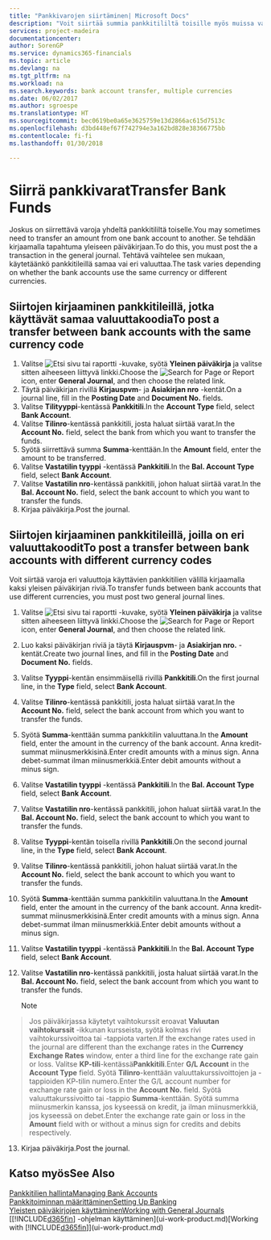 ```yaml
---
title: "Pankkivarojen siirtäminen| Microsoft Docs"
description: "Voit siirtää summia pankkitililtä toisille myös muissa valuutoissa kirjaamalla tapahtuman yleiseen päiväkirjaan."
services: project-madeira
documentationcenter: 
author: SorenGP
ms.service: dynamics365-financials
ms.topic: article
ms.devlang: na
ms.tgt_pltfrm: na
ms.workload: na
ms.search.keywords: bank account transfer, multiple currencies
ms.date: 06/02/2017
ms.author: sgroespe
ms.translationtype: HT
ms.sourcegitcommit: bec0619be0a65e3625759e13d2866ac615d7513c
ms.openlocfilehash: d3bd448ef67f742794e3a162bd828e38366775bb
ms.contentlocale: fi-fi
ms.lasthandoff: 01/30/2018

---
```

# <a name="transfer-bank-funds"></a><span data-ttu-id="51f15-103">Siirrä pankkivarat</span><span class="sxs-lookup"><span data-stu-id="51f15-103">Transfer Bank Funds</span></span>
<span data-ttu-id="51f15-104">Joskus on siirrettävä varoja yhdeltä pankkitililtä toiselle.</span><span class="sxs-lookup"><span data-stu-id="51f15-104">You may sometimes need to transfer an amount from one bank account to another.</span></span> <span data-ttu-id="51f15-105">Se tehdään kirjaamalla tapahtuma yleiseen päiväkirjaan.</span><span class="sxs-lookup"><span data-stu-id="51f15-105">To do this, you must post the a transaction in the general journal.</span></span> <span data-ttu-id="51f15-106">Tehtävä vaihtelee sen mukaan, käytetäänkö pankkitileillä samaa vai eri valuuttaa.</span><span class="sxs-lookup"><span data-stu-id="51f15-106">The task varies depending on whether the bank accounts use the same currency or different currencies.</span></span>

## <a name="to-post-a-transfer-between-bank-accounts-with-the-same-currency-code"></a><span data-ttu-id="51f15-107">Siirtojen kirjaaminen pankkitileillä, jotka käyttävät samaa valuuttakoodia</span><span class="sxs-lookup"><span data-stu-id="51f15-107">To post a transfer between bank accounts with the same currency code</span></span>
1. <span data-ttu-id="51f15-108">Valitse ![Etsi sivu tai raportti](media/ui-search/search_small.png "Etsi sivu tai raportti -kuvake") -kuvake, syötä **Yleinen päiväkirja** ja valitse sitten aiheeseen liittyvä linkki.</span><span class="sxs-lookup"><span data-stu-id="51f15-108">Choose the ![Search for Page or Report](media/ui-search/search_small.png "Search for Page or Report icon") icon, enter **General Journal**, and then choose the related link.</span></span>
2. <span data-ttu-id="51f15-109">Täytä päiväkirjan rivillä **Kirjauspvm**- ja **Asiakirjan nro** -kentät.</span><span class="sxs-lookup"><span data-stu-id="51f15-109">On a journal line, fill in the **Posting Date** and **Document No.** fields.</span></span>
3. <span data-ttu-id="51f15-110">Valitse **Tilityyppi**-kentässä **Pankkitili**.</span><span class="sxs-lookup"><span data-stu-id="51f15-110">In the **Account Type** field, select **Bank Account**.</span></span>
4. <span data-ttu-id="51f15-111">Valitse **Tilinro**-kentässä pankkitili, josta haluat siirtää varat.</span><span class="sxs-lookup"><span data-stu-id="51f15-111">In the **Account No.** field, select the bank from which you want to transfer the funds.</span></span>
5. <span data-ttu-id="51f15-112">Syötä siirrettävä summa **Summa**-kenttään.</span><span class="sxs-lookup"><span data-stu-id="51f15-112">In the **Amount** field, enter the amount to be transferred.</span></span>
6. <span data-ttu-id="51f15-113">Valitse **Vastatilin tyyppi** -kentässä **Pankkitili**.</span><span class="sxs-lookup"><span data-stu-id="51f15-113">In the **Bal. Account Type** field, select **Bank Account**.</span></span>
7. <span data-ttu-id="51f15-114">Valitse **Vastatilin nro**-kentässä pankkitili, johon haluat siirtää varat.</span><span class="sxs-lookup"><span data-stu-id="51f15-114">In the **Bal. Account No.** field, select the bank account to which you want to transfer the funds.</span></span>
8. <span data-ttu-id="51f15-115">Kirjaa päiväkirja.</span><span class="sxs-lookup"><span data-stu-id="51f15-115">Post the journal.</span></span>

## <a name="to-post-a-transfer-between-bank-accounts-with-different-currency-codes"></a><span data-ttu-id="51f15-116">Siirtojen kirjaaminen pankkitileillä, joilla on eri valuuttakoodit</span><span class="sxs-lookup"><span data-stu-id="51f15-116">To post a transfer between bank accounts with different currency codes</span></span>
<span data-ttu-id="51f15-117">Voit siirtää varoja eri valuuttoja käyttävien pankkitilien välillä kirjaamalla kaksi yleisen päiväkirjan riviä.</span><span class="sxs-lookup"><span data-stu-id="51f15-117">To transfer funds between bank accounts that use different currencies, you must post two general journal lines.</span></span>

1. <span data-ttu-id="51f15-118">Valitse ![Etsi sivu tai raportti](media/ui-search/search_small.png "Etsi sivu tai raportti -kuvake") -kuvake, syötä **Yleinen päiväkirja** ja valitse sitten aiheeseen liittyvä linkki.</span><span class="sxs-lookup"><span data-stu-id="51f15-118">Choose the ![Search for Page or Report](media/ui-search/search_small.png "Search for Page or Report icon") icon, enter **General Journal**, and then choose the related link.</span></span>
2. <span data-ttu-id="51f15-119">Luo kaksi päiväkirjan riviä ja täytä **Kirjauspvm**- ja **Asiakirjan nro.** -kentät.</span><span class="sxs-lookup"><span data-stu-id="51f15-119">Create two journal lines, and fill in the **Posting Date** and **Document No.** fields.</span></span>
3. <span data-ttu-id="51f15-120">Valitse **Tyyppi**-kentän ensimmäisellä rivillä **Pankkitili**.</span><span class="sxs-lookup"><span data-stu-id="51f15-120">On the first journal line, in the **Type** field, select **Bank Account**.</span></span>
4. <span data-ttu-id="51f15-121">Valitse **Tilinro**-kentässä pankkitili, josta haluat siirtää varat.</span><span class="sxs-lookup"><span data-stu-id="51f15-121">In the **Account No.** field, select the bank account from which you want to transfer the funds.</span></span>
5. <span data-ttu-id="51f15-122">Syötä **Summa**-kenttään summa pankkitilin valuuttana.</span><span class="sxs-lookup"><span data-stu-id="51f15-122">In the **Amount** field, enter the amount in the currency of the bank account.</span></span> <span data-ttu-id="51f15-123">Anna kredit-summat miinusmerkkisinä.</span><span class="sxs-lookup"><span data-stu-id="51f15-123">Enter credit amounts with a minus sign.</span></span> <span data-ttu-id="51f15-124">Anna debet-summat ilman miinusmerkkiä.</span><span class="sxs-lookup"><span data-stu-id="51f15-124">Enter debit amounts without a minus sign.</span></span>
6. <span data-ttu-id="51f15-125">Valitse **Vastatilin tyyppi** -kentässä **Pankkitili**.</span><span class="sxs-lookup"><span data-stu-id="51f15-125">In the **Bal. Account Type** field, select **Bank Account**.</span></span>
7. <span data-ttu-id="51f15-126">Valitse **Vastatilin nro**-kentässä pankkitili, johon haluat siirtää varat.</span><span class="sxs-lookup"><span data-stu-id="51f15-126">In the **Bal. Account No.** field, select the bank account to which you want to transfer the funds.</span></span>
8. <span data-ttu-id="51f15-127">Valitse **Tyyppi**-kentän toisella rivillä **Pankkitili**.</span><span class="sxs-lookup"><span data-stu-id="51f15-127">On the second journal line, in the **Type** field, select **Bank Account**.</span></span>
9. <span data-ttu-id="51f15-128">Valitse **Tilinro**-kentässä pankkitili, johon haluat siirtää varat.</span><span class="sxs-lookup"><span data-stu-id="51f15-128">In the **Account No.** field, select the bank account to which you want to transfer the funds.</span></span>
10. <span data-ttu-id="51f15-129">Syötä **Summa**-kenttään summa pankkitilin valuuttana.</span><span class="sxs-lookup"><span data-stu-id="51f15-129">In the **Amount** field, enter the amount in the currency of the bank account.</span></span> <span data-ttu-id="51f15-130">Anna kredit-summat miinusmerkkisinä.</span><span class="sxs-lookup"><span data-stu-id="51f15-130">Enter credit amounts with a minus sign.</span></span> <span data-ttu-id="51f15-131">Anna debet-summat ilman miinusmerkkiä.</span><span class="sxs-lookup"><span data-stu-id="51f15-131">Enter debit amounts without a minus sign.</span></span>
11. <span data-ttu-id="51f15-132">Valitse **Vastatilin tyyppi** -kentässä **Pankkitili**.</span><span class="sxs-lookup"><span data-stu-id="51f15-132">In the **Bal. Account Type** field, select **Bank Account**.</span></span>  
12. <span data-ttu-id="51f15-133">Valitse **Vastatilin nro**-kentässä pankkitili, josta haluat siirtää varat.</span><span class="sxs-lookup"><span data-stu-id="51f15-133">In the **Bal. Account No.** field, select the bank account from which you want to transfer the funds.</span></span>

    > [!NOTE]  
>   <span data-ttu-id="51f15-134">Jos päiväkirjassa käytetyt vaihtokurssit eroavat **Valuutan vaihtokurssit** -ikkunan kursseista, syötä kolmas rivi vaihtokurssivoittoa tai -tappiota varten.</span><span class="sxs-lookup"><span data-stu-id="51f15-134">If the exchange rates used in the journal are different than the exchange rates in the **Currency Exchange Rates** window, enter a third line for the exchange rate gain or loss.</span></span> <span data-ttu-id="51f15-135">Valitse **KP-tili**-kentässä**Pankkitili**.</span><span class="sxs-lookup"><span data-stu-id="51f15-135">Enter **G/L Account** in the **Account Type** field.</span></span> <span data-ttu-id="51f15-136">Syötä **Tilinro**-kenttään valuuttakurssivoittojen ja -tappioiden KP-tilin numero.</span><span class="sxs-lookup"><span data-stu-id="51f15-136">Enter the G/L account number for exchange rate gain or loss in the **Account No.** field.</span></span> <span data-ttu-id="51f15-137">Syötä valuuttakurssivoitto tai -tappio **Summa**-kenttään. Syötä summa miinusmerkin kanssa, jos kyseessä on kredit, ja ilman miinusmerkkiä, jos kyseessä on debet.</span><span class="sxs-lookup"><span data-stu-id="51f15-137">Enter the exchange rate gain or loss in the **Amount** field with or without a minus sign for credits and debits respectively.</span></span>
13. <span data-ttu-id="51f15-138">Kirjaa päiväkirja.</span><span class="sxs-lookup"><span data-stu-id="51f15-138">Post the journal.</span></span>

## <a name="see-also"></a><span data-ttu-id="51f15-139">Katso myös</span><span class="sxs-lookup"><span data-stu-id="51f15-139">See Also</span></span>
[<span data-ttu-id="51f15-140">Pankkitilien hallinta</span><span class="sxs-lookup"><span data-stu-id="51f15-140">Managing Bank Accounts</span></span>](bank-manage-bank-accounts.md)  
[<span data-ttu-id="51f15-141">Pankkitoiminnan määrittäminen</span><span class="sxs-lookup"><span data-stu-id="51f15-141">Setting Up Banking</span></span>](bank-setup-banking.md)  
[<span data-ttu-id="51f15-142">Yleisten päiväkirjojen käyttäminen</span><span class="sxs-lookup"><span data-stu-id="51f15-142">Working with General Journals</span></span>](ui-work-general-journals.md)  
<span data-ttu-id="51f15-143">[[!INCLUDE[d365fin](includes/d365fin_md.md)] -ohjelman käyttäminen](ui-work-product.md)</span><span class="sxs-lookup"><span data-stu-id="51f15-143">[Working with [!INCLUDE[d365fin](includes/d365fin_md.md)]](ui-work-product.md)</span></span>

